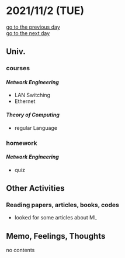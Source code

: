 # 2021/11/2 (TUE)

<div class="date_jumper">
  <a class="link_wrapper" href="./1st.md"><div class="button">go to the previous day</div></a>
  <a class="link_wrapper" href="./3rd.md"><div class="button">go to the next day</div></a>
</div>

## Univ.
### courses
#### *Network Engineering*
- LAN Switching
- Ethernet

#### *Theory of Computing*
- regular Language

### homework
#### *Network Engineering*
- quiz

## Other Activities
### Reading papers, articles, books, codes
- looked for some articles about ML

## Memo, Feelings, Thoughts
no contents
